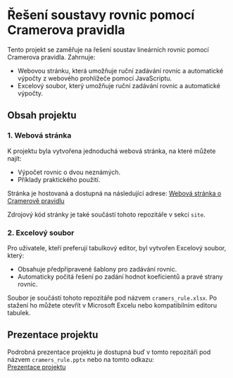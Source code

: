 # Řešení soustavy rovnic pomocí Cramerova pravidla

Tento projekt se zaměřuje na řešení soustav lineárních rovnic pomocí Cramerova pravidla. Zahrnuje:
- Webovou stránku, která umožňuje ruční zadávání rovnic a automatické výpočty z webového prohlížeče pomocí JavaScriptu.
- Excelový soubor, který umožňuje ruční zadávání rovnic a automatické výpočty.

## Obsah projektu

### 1. Webová stránka
K projektu byla vytvořena jednoduchá webová stránka, na které můžete najít:
- Výpočet rovnic o dvou neznámých.
- Příklady praktického použití.

Stránka je hostovaná a dostupná na následující adrese:
[Webová stránka o Cramerově pravidlu](https://cramerovo-pravidlo.netlify.app/)

Zdrojový kód stránky je také součástí tohoto repozitáře v sekci `site`.


### 2. Excelový soubor
Pro uživatele, kteří preferují tabulkový editor, byl vytvořen Excelový soubor, který:
- Obsahuje předpřipravené šablony pro zadávání rovnic.
- Automaticky počítá řešení po zadání hodnot koeficientů a pravé strany rovnic.

Soubor je součástí tohoto repozitáře pod názvem `cramers_rule.xlsx`. Po stažení ho můžete otevřít v Microsoft Excelu nebo kompatibilním editoru tabulek.

## Prezentace projektu
Podrobná prezentace projektu je dostupná buď v tomto repozitáři pod názvem `cramers_rule.pptx` nebo na tomto odkazu:  
[Prezentace projektu](https://1drv.ms/p/s!Ajtcv5NNAjbxgZZ6kIJzeFmFl87vNw?e=YzTBGa)

